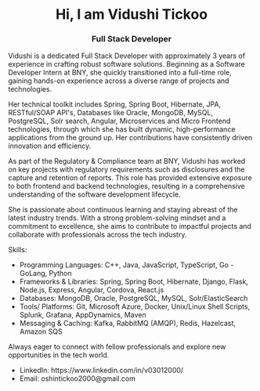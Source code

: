 <div align="center">
<h1>
  Hi, I am Vidushi Tickoo
</h1>
<h3>
  Full Stack Developer
</h3>
</div

<div>

Vidushi is a dedicated Full Stack Developer with approximately 3 years of experience in crafting robust software solutions. Beginning as a Software Developer Intern at BNY, she quickly transitioned into a full-time role, gaining hands-on experience across a diverse range of projects and technologies.

Her technical toolkit includes Spring, Spring Boot, Hibernate, JPA, RESTful/SOAP API's, Databases like Oracle, MongoDB, MySQL, PostgreSQL, Solr search, Angular, Microservices and Micro Frontend technologies, through which she has built dynamic, high-performance applications from the ground up. Her contributions have consistently driven innovation and efficiency.

As part of the Regulatory & Compliance team at BNY, Vidushi has worked on key projects with regulatory requirements such as disclosures and the capture and retention of reports. This role has provided extensive exposure to both frontend and backend technologies, resulting in a comprehensive understanding of the software development lifecycle.

She is passionate about continuous learning and staying abreast of the latest industry trends. With a strong problem-solving mindset and a commitment to excellence, she aims to contribute to impactful projects and collaborate with professionals across the tech industry.

Skills:
<ul>
<li>Programming Languages: C++, Java, JavaScript, TypeScript, Go - GoLang, Python</li>
<li>Frameworks & Libraries: Spring, Spring Boot, Hibernate, Django, Flask, Node.js, Express, Angular, Cordova, React.js</li>
<li>Databases: MongoDB, Oracle, PostgreSQL, MySQL, Solr/ElasticSearch</li>
<li>Tools/ Platforms: Git, Microsoft Azure, Docker, Unix/Linux Shell Scripts, Splunk, Grafana, AppDynamics, Maven</li>
<li>Messaging & Caching: Kafka, RabbitMQ (AMQP), Redis, Hazelcast, Amazon SQS</li>
</ul>
Always eager to connect with fellow professionals and explore new opportunities in the tech world.
<ul>
<li>LinkedIn: https://www.linkedin.com/in/v03012000/</li>
<li>Email: oshintickoo2000@gmail.com</li>
</ul>
</div>

<!--
**v03012000/v03012000** is a ✨ _special_ ✨ repository because its `README.md` (this file) appears on your GitHub profile.

Here are some ideas to get you started:

- 🔭 I’m currently working on ...
- 🌱 I’m currently learning ...
- 👯 I’m looking to collaborate on ...
- 🤔 I’m looking for help with ...
- 💬 Ask me about ...
- 📫 How to reach me: ...
- 😄 Pronouns: ...
- ⚡ Fun fact: ...
-->
